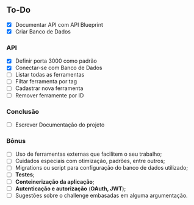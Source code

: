 ## To-Do

- [x] Documentar API com API Blueprint
- [x] Criar Banco de Dados

### API

- [x] Definir porta 3000 como padrão
- [x] Conectar-se com Banco de Dados
- [ ] Listar todas as ferramentas
- [ ] Filtar ferramenta por tag
- [ ] Cadastrar nova ferramenta
- [ ] Remover ferramente por ID

### Conclusão

- [ ] Escrever Documentação do projeto
 
### Bônus
- [ ] Uso de ferramentas externas que facilitem o seu trabalho;
- [ ] Cuidados especiais com otimização, padrões, entre outros;
- [ ] Migrations ou script para configuração do banco de dados utilizado;
- [ ] **Testes**;
- [ ] **Conteinerização da aplicação**;
- [ ] **Autenticação e autorização** (**OAuth, JWT**);
- [ ] Sugestões sobre o challenge embasadas em alguma argumentação.